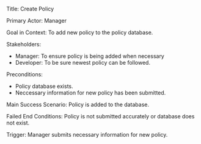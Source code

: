 Title: Create Policy

Primary Actor: Manager

Goal in Context: To add new policy to the policy database.

Stakeholders: 
   - Manager: To ensure policy is being added when necessary
   - Developer: To be sure newest policy can be followed.

Preconditions: 
   - Policy database exists.
   - Neccessary information for new policy has been submitted.
    
Main Success Scenario: Policy is added to the database.

Failed End Conditions: Policy is not submitted accurately or database does not exist.

Trigger: Manager submits necessary information for new policy.
